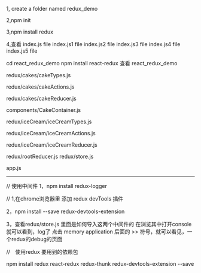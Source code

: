 1, create a folder named redux_demo

2,npm init

3,npm install redux

4,查看
index.js file
index.js1 file
index.js2 file
index.js3 file
index.js4 file
index.js5 file



cd react_redux_demo
npm install react-redux
查看 react_redux_demo



redux/cakes/cakeTypes.js

redux/cakes/cakeActions.js

redux/cakes/cakeReducer.js

components/CakeContainer.js

redux/iceCream/iceCreamTypes.js

redux/iceCream/iceCreamActions.js

redux/iceCream/iceCreamReducer.js

redux/rootReducer.js
redux/store.js

app.js


---------------------------------------------------------


// 使用中间件
 1，npm install redux-logger

//
1,在chrome浏览器里 添加 redux devTools 插件

2，npm install --save redux-devtools-extension

3，查看redux/store.js 里面是如何导入这两个中间件的
 在浏览其中打开console就可以看到，log了
 点击 memory   application 后面的 >> 符号，就可以看见，一个redux的debug的页面
 
 
 //　使用redux 要用到的依赖包
 
 npm install redux react-redux redux-thunk redux-devtools-extension --save


